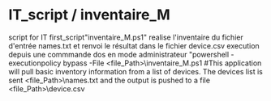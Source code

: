 # IT_script / inventaire_M
script for IT 
first_script"inventaire_M.ps1" realise l'inventaire du fichier d'entrée names.txt et renvoi le résultat dans le fichier device.csv
execution depuis une commmande dos en mode administrateur "powershell -executionpolicy bypass -File <file_Path>\inventaire_M.ps1
#This application will pull basic inventory information from a list of devices.  The devices list is sent <file_Path>\names.txt and the output is pushed to a file <file_Path>\device.csv
